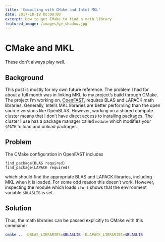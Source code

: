 ```yaml
---
title: 'Compiling with CMake and Intel MKL'
date: 2017-10-18 00:00:00
excerpt: How to get CMake to find a math library
featured_image: /images/ge_shadow.jpg
---
```


# CMake and MKL

These don't always play well.

## Background

This post is mostly for my own future reference. The problem I had for about
a full month was in linking MKL to my project’s build through CMake. The
project I’m working on, [OpenFAST](https://github.com/openfast/openfast),
requires BLAS and LAPACK math libraries. Generally, Intel’s MKL libraries
are better performing than the open source versions like OpenBLAS.
However, working on a shared compute cluster means that I don’t have
direct access to installing packages. The cluster I use has a package
manager called `module` which modifies your `$PATH` to load and unload
packages.

## Problem

The CMake configuration in OpenFAST includes

```
find_package(BLAS required)
find_package(LAPACK required)
```

which should find the appropriate BLAS and LAPACK libraries, including
MKL when it is loaded. For some odd reason this doesn’t work. However,
inspecting the module which loads `ifort` shows that the environment
variable `$BLASLIB` is set.

## Solution

Thus, the math libraries can be passed explicitly to CMake with this command:

```bash
cmake .. -DBLAS_LIBRARIES=$BLASLIB -DLAPACK_LIBRARIES=$BLASLIB
```
